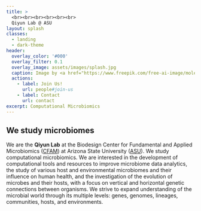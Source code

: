 ```yaml
---
title: >
  <br><br><br><br><br><br>
  Qiyun Lab @ ASU
layout: splash
classes:
  - landing
  - dark-theme
header:
  overlay_color: '#000'
  overlay_filter: 0.1
  overlay_image: assets/images/splash.jpg
  caption: Image by <a href="https://www.freepik.com/free-ai-image/molecular-structure-cancer-cells-magnification-generated-by-ai_41668216.htm">vecstock</a>
  actions:
    - label: Join Us!
      url: people#join-us
    - label: Contact
      url: contact
excerpt: Computational Microbiomics
---
```



## We study microbiomes

We are the **Qiyun Lab** at the Biodesign Center for Fundamental and Applied Microbiomics ([CFAM](https://biodesign.asu.edu/cfam)) at Arizona State University ([ASU](https://www.asu.edu/)). We study computational microbiomics. We are interested in the development of computational tools and resources to improve microbiome data analytics, the study of various host and environmental microbiomes and their influence on human health, and the investigation of the evolution of microbes and their hosts, with a focus on vertical and horizontal genetic connections between organisms. We strive to expand understanding of the microbial world through its multiple levels: genes, genomes, lineages, communities, hosts, and environments.
